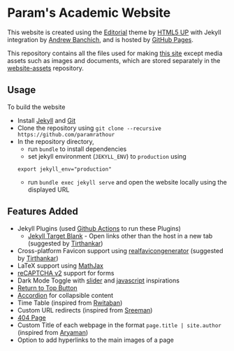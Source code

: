# Param's Academic Website

This website is created using the [Editorial](https://html5up.net/editorial) theme by [HTML5 UP](https://html5up.net/) with Jekyll integration by [Andrew Banchich](https://andrewbanchi.ch/), and is hosted by [GitHub Pages](https://pages.github.com/).

This repository contains all the files used for making [this site](https://paramrathour.github.io/) except media assets such as images and documents, which are stored separately in the [website-assets](https://github.com/paramrathour/website-assets) repository.

## Usage
To build the website
- Install [Jekyll](https://jekyllrb.com/docs/installation/) and [Git](https://git-scm.com/)
- Clone the repository using `git clone --recursive https://github.com/paramrathour`
- In the repository directory,
	- run `bundle` to install dependencies
	- set jekyll environment (`JEKYLL_ENV`) to `production` using
	```
	export jekyll_env="production"
	```
	- run `bundle exec jekyll serve` and open the website locally using the displayed URL

## Features Added
- Jekyll Plugins (used [Github Actions](https://jekyllrb.com/docs/continuous-integration/github-actions/) to run these Plugins)
	- [Jekyll Target Blank](https://github.com/keithmifsud/jekyll-target-blank) - Open links other than the host in a new tab (suggested by [Tirthankar](https://wermos.github.io/blog/))
- Cross-platform Favicon support using [realfavicongenerator](https://realfavicongenerator.net/) (suggested by [Tirthankar](https://wermos.github.io/blog/))
- LaTeX support using [MathJax](https://www.mathjax.org/)
- [reCAPTCHA v2](https://developers.google.com/recaptcha/docs/display) support for forms
- Dark Mode Toggle with [slider](https://www.w3schools.com/howto/howto_css_switch.asp) and [javascript](https://stackoverflow.com/questions/42468553/using-sessionstorage-for-saving-dark-mode) inspirations
- [Return to Top Button](https://codepen.io/rdallaire/pen/neMvbX)
- [Accordion](https://www.w3schools.com/howto/howto_js_accordion.asp) for collapsible content
- Time Table (inspired from [Rwitaban](https://github.com/dropTableUsers42))
- Custom URL redirects (inspired from [Sreeman](https://iamsreeman.github.io/))
- [404 Page](https://paramrathour.github.io/404)
- Custom Title of each webpage in the format `page.title | site.author` (inspired from [Aryaman](https://aryamanmaithani.github.io/))
- Option to add hyperlinks to the main images of a page